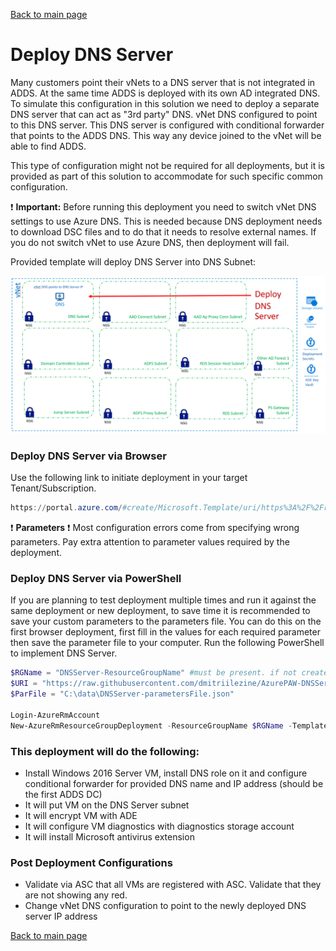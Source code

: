 [Back to main page](DeploymentOutline.md)
# Deploy DNS Server

Many customers point their vNets to a DNS server that is not integrated in ADDS. At the same time ADDS is deployed with its own AD integrated DNS.
To simulate this configuration in this solution we need to deploy a separate DNS server that can act as "3rd party" DNS. 
vNet DNS configured to point to this DNS server. This DNS server is configured with conditional forwarder that points to the ADDS DNS.
This way any device joined to the vNet will be able to find ADDS. 

This type of configuration might not be required for all deployments, but it is provided as part of this solution to accommodate for such specific common configuration.

:heavy_exclamation_mark: **Important:** Before running this deployment you need to switch vNet DNS settings to use Azure DNS. This is needed because DNS deployment 
needs to download DSC files and to do that it needs to resolve external names. If you do not switch vNet to use Azure DNS, then deployment will fail.

Provided template will deploy DNS Server into DNS Subnet:

![DeployDNS ](img/DeployDNSServer.PNG)


### Deploy DNS Server via Browser
Use the following link to initiate deployment in your target Tenant/Subscription.
```PowerShell
https://portal.azure.com/#create/Microsoft.Template/uri/https%3A%2F%2Fraw.githubusercontent.com%2Fdmitriilezine%2FAzurePAW-DNSServer%2Fmaster%2FAzurePAW-DNSServer%2Fazuredeploy.json
```

:heavy_exclamation_mark: **Parameters** :heavy_exclamation_mark: Most configuration errors come from specifying wrong parameters. 
Pay extra attention to parameter values required by the deployment.

### Deploy DNS Server via PowerShell

If you are planning to test deployment multiple times and run it against the same deployment or new deployment, 
to save time it is recommended to save your custom parameters to the parameters file. You can do this on the first browser deployment, 
first fill in the values for each required parameter then save the parameter file to your computer. Run the following PowerShell to implement DNS Server.

```PowerShell
$RGName = "DNSServer-ResourceGroupName" #must be present. if not create it prior to running this script
$URI = "https://raw.githubusercontent.com/dmitriilezine/AzurePAW-DNSServer/master/AzurePAW-DNSServer/azuredeploy.json"
$ParFile = "C:\data\DNSServer-parametersFile.json"

Login-AzureRmAccount
New-AzureRmResourceGroupDeployment -ResourceGroupName $RGName -TemplateUri $URI -TemplateParameterFile $ParFile

```
### This deployment will do the following:
- Install Windows 2016 Server VM, install DNS role on it and configure conditional forwarder for provided DNS name and IP address (should be the first ADDS DC)
- It will put VM on the DNS Server subnet
- It will encrypt VM with ADE
- It will configure VM diagnostics with diagnostics storage account
- It will install Microsoft antivirus extension


### Post Deployment Configurations
- Validate via ASC that all VMs are registered with ASC. Validate that they are not showing any red.
- Change vNet DNS configuration to point to the newly deployed DNS server IP address





[Back to main page](DeploymentOutline.md)